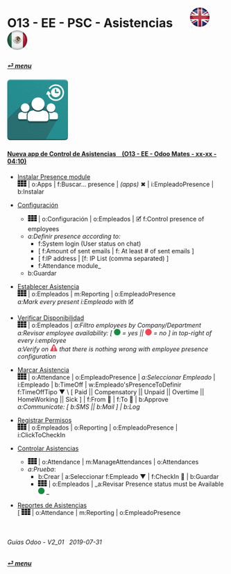 # O13 - EE - PSC - Asistencias &nbsp;&nbsp;&nbsp;&nbsp; [![en-uk](/doc/img/en-uk_flag_button_small.png)](/en-uk/o13/ee/psc/en-uk-o13-ee-psc-presence-guides.md) [ ![es-mx](/doc/img/es-mx_flag_button_small.png)](/es-mx/o13/ee/psc/es-mx-o13-ee-psc-presence-guides.md)
#### [_&#x23CE; menu_](/es-mx/o13/ee/es-mx-o13-ee-guides-menu.md)  
### ![psc](/doc/img/hr_presence.png)

#### [Nueva app de Control de Asistencias &nbsp;&nbsp; (O13 - EE - Odoo Mates - xx-xx - 04:10)](https://youtube.com/embed/5flykV7VCzo?autoplay=1&start=4&end=0&rel=0&nocount)<br>

- [Instalar Presence module](https://youtube.com/embed/xS5p-zOkbhk?autoplay=1&start=3m39s&end=3m50s&rel=0)  
![apps](/doc/img/apps.png) | o:Apps | f:Buscar... presence | _(apps)_ &#x2716; | i:EmpleadoPresence | b:Instalar  

- [Configuración](https://youtube.com/embed/xS5p-zOkbhk?autoplay=1&start=3m11s&end=3m31s&rel=0)  
  - ![apps](/doc/img/apps.png) | o:Configuración | o:Empleados | &#x1F5F9; f:Control presence of employees  
  - _a:Definir presence according to:_  
    - f:System login (User status on chat)  
    - [ f:Amount of sent emails | f: At least # of sent emails ]  
    - [ f:IP address | [f: IP List (comma separated) ]  
    - f:Attendance module_  
  - b:Guardar  

- [Establecer Asistencia](https://youtube.com/embed/xS5p-zOkbhk?autoplay=1&start=2m32s&end=2m56s&rel=0)  
![apps](/doc/img/apps.png) | o:Empleados | m:Reporting | o:EmpleadoPresence  
_a:Mark every present i:Empleado with_ &#x1F5F9;  

- [Verificar Disponibilidad](https://youtube.com/embed/xS5p-zOkbhk?autoplay=1&start=4s&end=31s&rel=0)  
![apps](/doc/img/apps.png) | o:Empleados | _a:Filtro employees by Company/Department_  
_a:Revisar employee availability: \[ ![presence_yes](/doc/img/presence_yes.png) = yes || ![presence_no](/doc/img/presence_no.png) = no ] in top-right of every i:employee_  
_a:Verify on ![warning](/doc/img/warning.png) that there is nothing wrong with employee presence configuration_  

- [Marcar Asistencia](https://youtube.com/embed/xS5p-zOkbhk?autoplay=1&start=1m23s&end=2m34s&rel=0)  
![apps](/doc/img/apps.png) | o:Attendance | o:EmpleadoPresence | _a:Seleccionar Empleado_ | i:Empleado | b:TimeOff | w:Empleado'sPresenceToDefinir  
f:TimeOffTipo &#x25BC; \ [ Paid || Compensatory || Unpaid || Overtime || HomeWorking || Sick ] | f:From &#x1F4C5; | f:To &#x1F4C5; | b:Approve  
_a:Communicate: [ b:SMS || b:Mail ] | b:Log_  

- [Registrar Permisos](https://youtube.com/embed/xS5p-zOkbhk?autoplay=1&start=1m23s&end=37s&rel=0)  
![apps](/doc/img/apps.png) | o:Empleados | o:Reporting | o:EmpleadoPresence | i:ClickToCheckIn  

- [Controlar Asistencias](https://youtube.com/embed/xS5p-zOkbhk?autoplay=1&start=37s&end=1m4s&rel=0)  
  - ![apps](/doc/img/apps.png) | o:Attendance | m:ManageAttendances | o:Attendances  
  - _a:Prueba_: 
    - b:Crear | a:Seleccionar f:Empleado &#x25BC; | f:CheckIn &#x1F4C5; | b:Guardar  
    - ![apps](/doc/img/apps.png) | o:Empleados | _a:Revisar Presence status must be Available ![presence_yes](/doc/img/presence_yes.png) _  

- [Reportes de Asistencias](https://youtube.com/embed/xS5p-zOkbhk?autoplay=1&start=1m4s&end=1m16s&rel=0)  
  \[ ![apps](/doc/img/apps.png) | o:Attendance | m:Reporting | o:EmpleadoPresence

<br>

###### Guías Odoo - V2_01 &nbsp; 2019-07-31 
**[_&#x23CE; menu_](/es-mx/o13/ee/es-mx-o13-ee-guides-menu.md)**  
